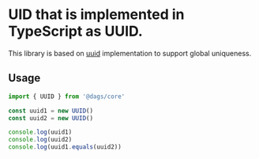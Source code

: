 



# UID that is implemented in TypeScript as UUID.

This library is based on [uuid](https://github.com/uuidjs/uuid) implementation to support global
uniqueness.

## Usage

```ts
import { UUID } from '@dags/core'

const uuid1 = new UUID()
const uuid2 = new UUID()

console.log(uuid1)
console.log(uuid2)
console.log(uuid1.equals(uuid2))
```
